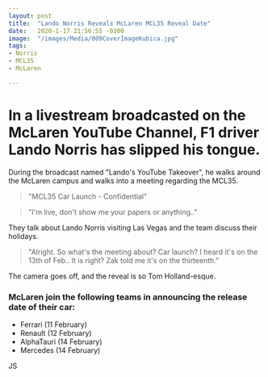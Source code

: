 ```yaml
---
layout: post
title:  "Lando Norris Reveals McLaren MCL35 Reveal Date"
date:   2020-1-17 21:56:55 -0300
image:  "/images/Media/009CoverImageKubica.jpg"
tags:   
- Norris
- MCL35
- McLaren

---
```


# In a livestream broadcasted on the McLaren YouTube Channel, F1 driver Lando Norris has slipped his tongue.

During the broadcast named "Lando's YouTube Takeover", he walks around the McLaren campus and walks into a meeting regarding the MCL35.

> "MCL35 Car Launch - Confidential"

>"I'm live, don't show me your papers or anything.."

They talk about Lando Norris visiting Las Vegas and the team discuss their holidays.

>"Alright. So what's the meeting about? Car launch? I heard it's on the 13th of Feb.. It is right? Zak told me it's on the thirteenth."

The camera goes off, and the reveal is so Tom Holland-esque.

### McLaren join the following teams in announcing the release date of their car:
- Ferrari (11 February)
- Renault (12 February)
- AlphaTauri (14 February)
- Mercedes (14 February)


JS

